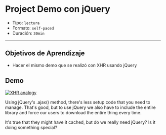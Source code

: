 # Project Demo con jQuery

- Tipo: `lectura`
- Formato: `self-paced`
- Duración: `30min`

***

## Objetivos de Aprendizaje

- Hacer el mismo demo que se realizó con XHR usando jQuery

## Demo

[![XHR analogy](https://img.youtube.com/vi/VZ-D0Odce9M/0.jpg)](https://youtu.be/VZ-D0Odce9M)

Using jQuery's .ajax() method, there's less setup code that you need to manage. That's good, but to use jQuery we also have to include the entire library and force our users to download the entire thing every time.

It's true that they might have it cached, but do we really need jQuery? Is it doing something special?